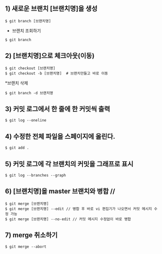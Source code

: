 ## 1) 새로운 브랜치 [브랜치명]을 생성
```
$ git branch [브랜치명]
```
* 브랜치 조회하기
```
$ git branch
```
## 2) [브랜치명]으로 체크아웃(이동)
```
$ git checkout [브랜치명]
$ git checkout -b [브랜치명]  # 브랜치만들고 바로 이동
```
*브랜치 삭제
```
$ git branch -d 브랜치명
```
## 3) 커밋 로그에서 한 줄에 한 커밋씩 출력
```
$ git log --oneline
```
## 4) 수정한 전체 파일을 스페이지에 올린다.
```
$ git add .
```
## 5) 커밋 로그에 각 브랜치의 커밋을 그래프로 표시
```
$ git log --branches --graph
```
## 6) [브랜치명]을 master 브랜치와 병합 //
```
$ git merge [브랜치명]
$ git merge [브랜치명] --edit // 병합 후 바로 vi 편집기가 나오면서 커밋 메시지 수정 가능
$ git merge [브랜치명] --no-edit // 커밋 메시지 수정없이 바로 병합
```
## 7) merge 취소하기
```
$ git merge --abort
```
